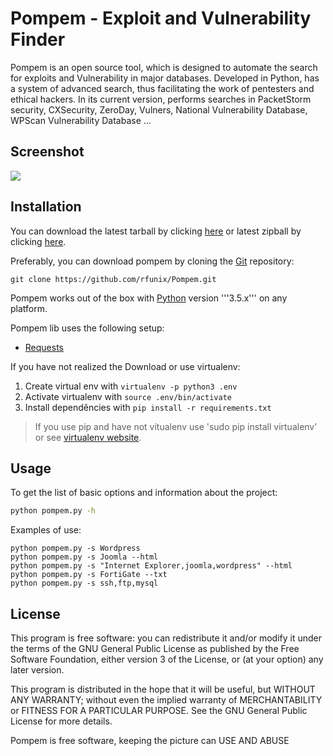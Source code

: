 # Pompem - Exploit and Vulnerability Finder

Pompem is an open source tool, which is designed to automate the search for exploits and Vulnerability in major databases.
Developed in Python, has a system of advanced search, thus facilitating the work of pentesters and ethical hackers.
In its current version, performs searches in PacketStorm security, CXSecurity, ZeroDay, Vulners, National Vulnerability Database, WPScan Vulnerability Database ...

## Screenshot
![](http://i.imgur.com/8TWu7Tz.png)

## Installation

You can download the latest tarball by clicking [here](https://github.com/rfunix/Pompem/tarball/master) or latest zipball by clicking  [here](https://github.com/rfunix/Pompem/zipball/master).

Preferably, you can download pompem by cloning the [Git](https://github.com/rfunix/Pompem) repository:

```
git clone https://github.com/rfunix/Pompem.git
```

Pompem works out of the box with [Python](http://www.python.org/download/) version '''3.5.x''' on any platform.

Pompem lib uses the following setup:

* [Requests](http://docs.python-requests.org/en/latest/)

If you have not realized the Download or use virtualenv:

1. Create virtual env with ```virtualenv -p python3 .env```
2. Activate virtualenv with ```source .env/bin/activate```
3. Install dependêncies with ```pip install -r requirements.txt```

> If you use pip and have not vitualenv use 'sudo pip install virtualenv' or see [virtualenv website](http://www.virtualenv.org/en/latest/).


## Usage

To get the list of basic options and information about the project:

```bash
python pompem.py -h
```

Examples of use:

    python pompem.py -s Wordpress
    python pompem.py -s Joomla --html
    python pompem.py -s "Internet Explorer,joomla,wordpress" --html
    python pompem.py -s FortiGate --txt
    python pompem.py -s ssh,ftp,mysql

## License

This program is free software: you can redistribute it and/or modify
it under the terms of the GNU General Public License as published by
the Free Software Foundation, either version 3 of the License, or
(at your option) any later version.

This program is distributed in the hope that it will be useful,
but WITHOUT ANY WARRANTY; without even the implied warranty of
MERCHANTABILITY or FITNESS FOR A PARTICULAR PURPOSE.  See the
GNU General Public License for more details.

Pompem is free software, keeping the picture can USE AND ABUSE 
